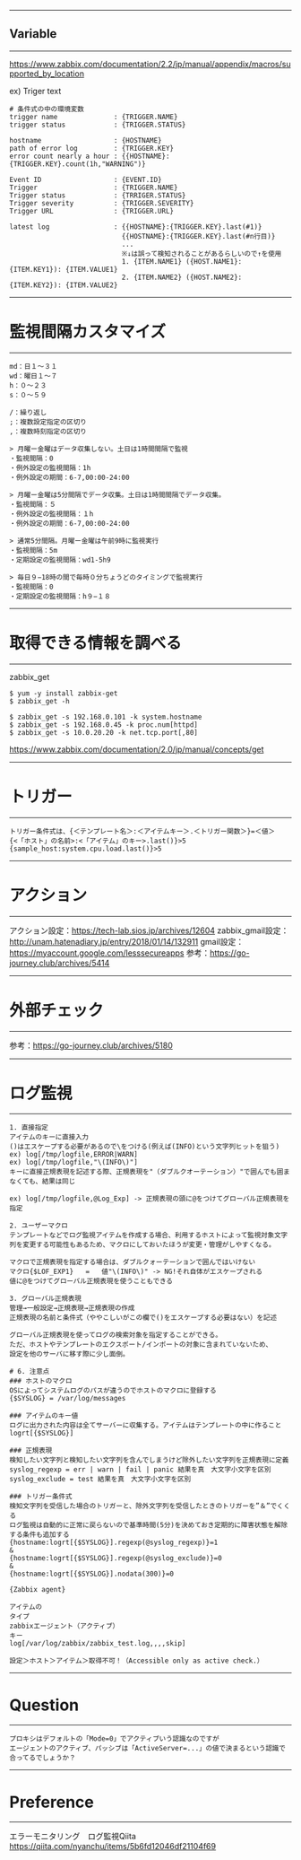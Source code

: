 
---------------------------------------------------------
## Variable
---------------------------------------------------------
https://www.zabbix.com/documentation/2.2/jp/manual/appendix/macros/supported_by_location

ex) Triger text
```
# 条件式の中の環境変数
trigger name              : {TRIGGER.NAME}
trigger status            : {TRIGGER.STATUS}

hostname                  : {HOSTNAME}
path of error log         : {TRIGGER.KEY}
error count nearly a hour : {{HOSTNAME}: {TRIGGER.KEY}.count(1h,"WARNING")}

Event ID                  : {EVENT.ID}
Trigger                   : {TRIGGER.NAME}
Trigger status            : {TRRIGER.STATUS}
Trigger severity          : {TRIGGER.SEVERITY}
Trigger URL               : {TRIGGER.URL}

latest log                : {{HOSTNAME}:{TRIGGER.KEY}.last(#1)}
                            {{HOSTNAME}:{TRIGGER.KEY}.last(#n行目)}
                            ...
                            ※↓は誤って検知されることがあるらしいので↑を使用
                            1. {ITEM.NAME1} ({HOST.NAME1}:{ITEM.KEY1}): {ITEM.VALUE1}
                            2. {ITEM.NAME2} ({HOST.NAME2}:{ITEM.KEY2}): {ITEM.VALUE2}

```
---------------------------------------------------------
# 監視間隔カスタマイズ
---------------------------------------------------------
```
md：日１〜３１
wd：曜日１〜７
h：０〜２３
s：０〜５９

/：繰り返し
;：複数設定指定の区切り
,：複数時刻指定の区切り

> 月曜ー金曜はデータ収集しない。土日は1時間間隔で監視
・監視間隔：0
・例外設定の監視間隔：1h
・例外設定の期間：6-7,00:00-24:00

> 月曜ー金曜は5分間隔でデータ収集。土日は1時間間隔でデータ収集。
・監視間隔：５
・例外設定の監視間隔：１h
・例外設定の期間：6-7,00:00-24:00

> 通常5分間隔。月曜ー金曜は午前9時に監視実行
・監視間隔：5m
・定期設定の監視間隔：wd1-5h9

> 毎日９−18時の間で毎時０分ちょうどのタイミングで監視実行
・監視間隔：0
・定期設定の監視間隔：h９−１８
```
---------------------------------------------------------
# 取得できる情報を調べる
---------------------------------------------------------

zabbix_get
```
$ yum -y install zabbix-get
$ zabbix_get -h

$ zabbix_get -s 192.168.0.101 -k system.hostname
$ zabbix_get -s 192.168.0.45 -k proc.num[httpd]
$ zabbix_get -s 10.0.20.20 -k net.tcp.port[,80]
```
https://www.zabbix.com/documentation/2.0/jp/manual/concepts/get

---------------------------------------------------------
# トリガー
---------------------------------------------------------
```
トリガー条件式は、{＜テンプレート名＞:＜アイテムキー＞.＜トリガー関数＞}=＜値＞
{<「ホスト」の名前>:<「アイテム」のキー>.last()}>5 
{sample_host:system.cpu.load.last()}>5  
```
---------------------------------------------------------
# アクション
---------------------------------------------------------
アクション設定：https://tech-lab.sios.jp/archives/12604
zabbix_gmail設定：http://unam.hatenadiary.jp/entry/2018/01/14/132911
gmail設定：https://myaccount.google.com/lesssecureapps
参考：https://go-journey.club/archives/5414

---------------------------------------------------------
# 外部チェック
---------------------------------------------------------
参考：https://go-journey.club/archives/5180

---------------------------------------------------------
# ログ監視
---------------------------------------------------------
```
1. 直接指定
アイテムのキーに直接入力
()はエスケープする必要があるので\をつける(例えば(INFO)という文字列ヒットを狙う)
ex) log[/tmp/logfile,ERROR|WARN]
ex) log[/tmp/logfile,"\(INFO\)"]
キーに直接正規表現を記述する際、正規表現を"（ダブルクオーテーション）"で囲んでも囲まなくても、結果は同じ

ex) log[/tmp/logfile,@Log_Exp] -> 正規表現の頭に@をつけてグローバル正規表現を指定

2. ユーザーマクロ
テンプレートなどでログ監視アイテムを作成する場合、利用するホストによって監視対象文字列を変更する可能性もあるため、マクロにしておいたほうが変更・管理がしやすくなる。

マクロで正規表現を指定する場合は、ダブルクォーテーションで囲んではいけない
マクロ{$LOF_EXP1}   =   値"\(INFO\)" -> NG!それ自体がエスケープされる
値に@をつけてグローバル正規表現を使うこともできる

3. グローバル正規表現
管理→一般設定→正規表現→正規表現の作成
正規表現の名前と条件式（ややこしいがこの欄で()をエスケープする必要はない）を記述

グローバル正規表現を使ってログの検索対象を指定することができる。
ただ、ホストやテンプレートのエクスポート/インポートの対象に含まれていないため、
設定を他のサーバに移す際に少し面倒。

# 6. 注意点
### ホストのマクロ
OSによってシステムログのパスが違うのでホストのマクロに登録する
{$SYSLOG} = /var/log/messages

### アイテムのキー値
ログに出力された内容は全てサーバーに収集する。アイテムはテンプレートの中に作ること
logrt[{$SYSLOG}]

### 正規表現
検知したい文字列と検知したい文字列を含んでしまうけど除外したい文字列を正規表現に定義
syslog_regexp = err | warn | fail | panic 結果を真　大文字小文字を区別
syslog_exclude = test 結果を真　大文字小文字を区別

### トリガー条件式
検知文字列を受信した場合のトリガーと、除外文字列を受信したときのトリガーを”＆”でくくる
ログ監視は自動的に正常に戻らないので基準時間(5分)を決めておき定期的に障害状態を解除する条件も追加する
{hostname:logrt[{$SYSLOG}].regexp(@syslog_regexp)}=1
&
{hostname:logrt[{$SYSLOG}].regexp(@syslog_exclude)}=0
&
{hostname:logrt[{$SYSLOG}].nodata(300)}=0

{Zabbix agent}
```
```
アイテムの
タイプ
zabbixエージェント（アクティブ）
キー
log[/var/log/zabbix/zabbix_test.log,,,,skip]

設定＞ホスト＞アイテム＞取得不可！（Accessible only as active check.）
```
---------------------------------------------------------
# Question
---------------------------------------------------------
```
プロキシはデフォルトの「Mode=0」でアクティブいう認識なのですが
エージェントのアクティブ、パッシブは「ActiveServer=...」の値で決まるという認識で合ってるでしょうか？
```

---------------------------------------------------------
# Preference
---------------------------------------------------------
エラーモニタリング　ログ監視Qiita
https://qiita.com/nyanchu/items/5b6fd12046df21104f69


